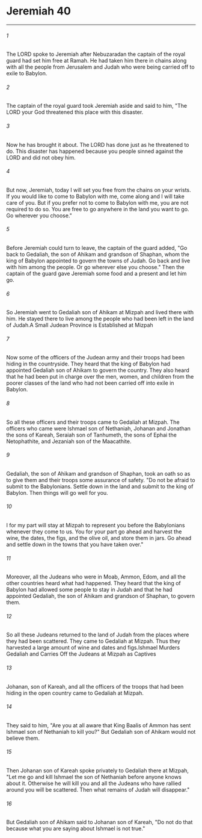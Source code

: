 # Jeremiah 40
***



###### 1 
The LORD spoke to Jeremiah after Nebuzaradan the captain of the royal guard had set him free at Ramah. He had taken him there in chains along with all the people from Jerusalem and Judah who were being carried off to exile to Babylon. 

###### 2 
The captain of the royal guard took Jeremiah aside and said to him, "The LORD your God threatened this place with this disaster. 

###### 3 
Now he has brought it about. The LORD has done just as he threatened to do. This disaster has happened because you people sinned against the LORD and did not obey him. 

###### 4 
But now, Jeremiah, today I will set you free from the chains on your wrists. If you would like to come to Babylon with me, come along and I will take care of you. But if you prefer not to come to Babylon with me, you are not required to do so. You are free to go anywhere in the land you want to go. Go wherever you choose." 

###### 5 
Before Jeremiah could turn to leave, the captain of the guard added, "Go back to Gedaliah, the son of Ahikam and grandson of Shaphan, whom the king of Babylon appointed to govern the towns of Judah. Go back and live with him among the people. Or go wherever else you choose." Then the captain of the guard gave Jeremiah some food and a present and let him go. 

###### 6 
So Jeremiah went to Gedaliah son of Ahikam at Mizpah and lived there with him. He stayed there to live among the people who had been left in the land of Judah.A Small Judean Province is Established at Mizpah 

###### 7 
Now some of the officers of the Judean army and their troops had been hiding in the countryside. They heard that the king of Babylon had appointed Gedaliah son of Ahikam to govern the country. They also heard that he had been put in charge over the men, women, and children from the poorer classes of the land who had not been carried off into exile in Babylon. 

###### 8 
So all these officers and their troops came to Gedaliah at Mizpah. The officers who came were Ishmael son of Nethaniah, Johanan and Jonathan the sons of Kareah, Seraiah son of Tanhumeth, the sons of Ephai the Netophathite, and Jezaniah son of the Maacathite. 

###### 9 
Gedaliah, the son of Ahikam and grandson of Shaphan, took an oath so as to give them and their troops some assurance of safety. "Do not be afraid to submit to the Babylonians. Settle down in the land and submit to the king of Babylon. Then things will go well for you. 

###### 10 
I for my part will stay at Mizpah to represent you before the Babylonians whenever they come to us. You for your part go ahead and harvest the wine, the dates, the figs, and the olive oil, and store them in jars. Go ahead and settle down in the towns that you have taken over." 

###### 11 
Moreover, all the Judeans who were in Moab, Ammon, Edom, and all the other countries heard what had happened. They heard that the king of Babylon had allowed some people to stay in Judah and that he had appointed Gedaliah, the son of Ahikam and grandson of Shaphan, to govern them. 

###### 12 
So all these Judeans returned to the land of Judah from the places where they had been scattered. They came to Gedaliah at Mizpah. Thus they harvested a large amount of wine and dates and figs.Ishmael Murders Gedaliah and Carries Off the Judeans at Mizpah as Captives 

###### 13 
Johanan, son of Kareah, and all the officers of the troops that had been hiding in the open country came to Gedaliah at Mizpah. 

###### 14 
They said to him, "Are you at all aware that King Baalis of Ammon has sent Ishmael son of Nethaniah to kill you?" But Gedaliah son of Ahikam would not believe them. 

###### 15 
Then Johanan son of Kareah spoke privately to Gedaliah there at Mizpah, "Let me go and kill Ishmael the son of Nethaniah before anyone knows about it. Otherwise he will kill you and all the Judeans who have rallied around you will be scattered. Then what remains of Judah will disappear." 

###### 16 
But Gedaliah son of Ahikam said to Johanan son of Kareah, "Do not do that because what you are saying about Ishmael is not true."
